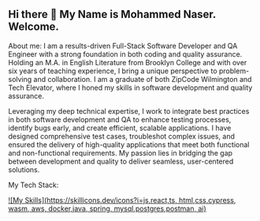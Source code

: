## Hi there 👋 My Name is Mohammed Naser. Welcome.

<!--
**mnaser11218/mnaser11218** is a ✨ _special_ ✨ repository because its `README.md` (this file) appears on your GitHub profile.


-->
About me: 
I am a results-driven Full-Stack Software Developer and QA Engineer with a strong foundation in both coding and quality assurance. Holding an M.A. in English Literature from Brooklyn College and with over six years of teaching experience, I bring a unique perspective to problem-solving and collaboration. I am a graduate of both ZipCode Wilmington and Tech Elevator, where I honed my skills in software development and quality assurance.

Leveraging my deep technical expertise, I work to integrate best practices in both software development and QA to enhance testing processes, identify bugs early, and create efficient, scalable applications. I have designed comprehensive test cases, troubleshot complex issues, and ensured the delivery of high-quality applications that meet both functional and non-functional requirements. My passion lies in bridging the gap between development and quality to deliver seamless, user-centered solutions.

My Tech Stack: 

[![My Skills](https://skillicons.dev/icons?i=js,react,ts, html,css,cypress, wasm, aws, docker,java, spring, mysql,postgres,postman, ai)](https://skillicons.dev)
